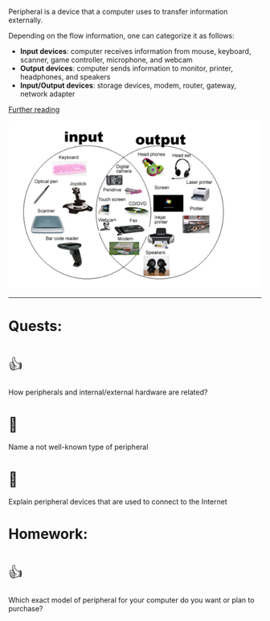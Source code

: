 Peripheral is a device that a computer uses to transfer information externally.

Depending on the flow information, one can categorize it as follows:

- **Input devices**: computer receives information from mouse, keyboard, scanner, game controller, microphone, and webcam
- **Output devices**: computer sends information to monitor, printer,  headphones, and speakers
- **Input/Output devices**: storage devices, modem, router, gateway, network adapter

[Further reading](https://computer744.wordpress.com/2015/11/16/computer-peripheral-device/)

![](input-output%20devices.webp)

---
# Quests:
# <span style="font-weight: normal">👍</span>
How peripherals and internal/external hardware are related?
# <span style="font-weight: normal">🏅️</span>
Name a not well-known type of peripheral
# <span style="font-weight: normal">🏅️</span>
Explain peripheral devices that are used to connect to the Internet

# Homework:
# <span style="font-weight: normal">👍</span>
Which exact model of peripheral for your computer do you want or plan to purchase?

